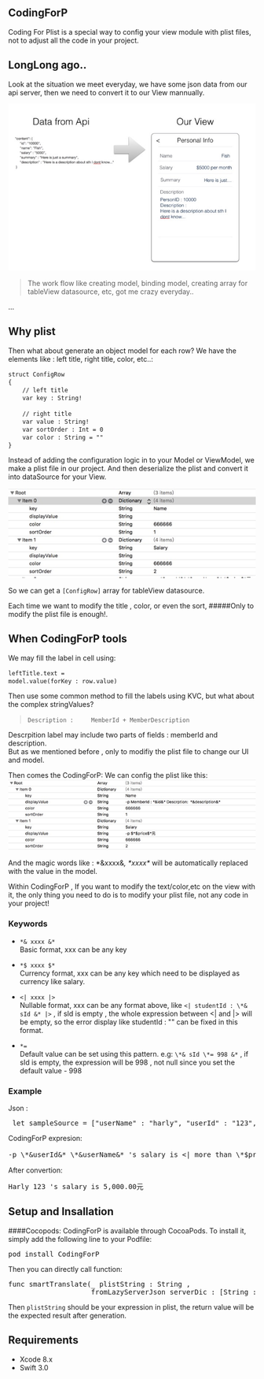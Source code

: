 ## CodingForP
Coding For Plist is a special way to config your view module with plist files, not to adjust all the code in your project.

## LongLong ago..
Look at the situation we meet everyday, we have some json data from our api server, then we need to convert it to our View mannually.

![Cover](https://raw.githubusercontent.com/SpiciedCrab/CodingForP/master/CodingForP_Sample/CodingForP_Sample/GitSource/cover.png)

> The work flow like creating model, binding model, creating array for tableView datasource, etc, got me crazy everyday.. 


...

## Why plist
Then what about generate an object model for each row?
We have the elements like : left title, right title, color, etc..:

<pre><code>struct ConfigRow
{
    // left title
    var key : String!
    
    // right title
    var value : String!
    var sortOrder : Int = 0
    var color : String = ""
}
</code></pre>

Instead of adding the configuration logic in to your Model or ViewModel, we make a plist file in our project. And then deserialize the plist and convert it into dataSource for your View. 

![plist](https://raw.githubusercontent.com/SpiciedCrab/CodingForP/master/CodingForP_Sample/CodingForP_Sample/GitSource/plistScreenshot.png)

So we can get a `[ConfigRow]` array for tableView datasource.

Each time we want to modify the title , color, or even the sort,
#####Only to modify the plist file is enough!.</br>



## When CodingForP tools
We may fill the label in cell using:
<code><pre>leftTitle.text = model.value(forKey : row.value)</code></pre>
Then use some common method to fill the labels using KVC, but what about the complex stringValues?
> `Description :     MemberId + MemberDescription`

Descrpition label may include two parts of fields : memberId and description.</br>
But as we mentioned before , only to modifiy the plist file to change our UI and model.

Then comes the CodingForP:
We can config the plist like this:
![salary](https://raw.githubusercontent.com/SpiciedCrab/CodingForP/master/CodingForP_Sample/CodingForP_Sample/GitSource/salaryscreenShot.png)

And the magic words like : \*&xxxx&*, \*$xxxx*$* will be automatically replaced with the value in the model.

Within CodingForP , If you want to modify the text/color,etc on the view with it, the only thing you need to do is to modify your plist file, not any code in your project!

### Keywords
* `*& xxxx &*`  <br /> Basic format, xxx can be any key 

*  `*$ xxxx $*`   <br /> Currency format, xxx can be any key which need to be displayed as currency like salary.

*  `<| xxxx |>`   <br /> Nullable format, xxx can be any format above, like `<| studentId : \*& sId &* |>` ,  if sId is empty , the whole expression between <| and |> will be empty, so the error display like studentId : "" can be fixed in this format.

*  `*=`   <br /> Default value can be set using this pattern. e.g:  `\*& sId \*= 998 &*` , if sId is empty, the expression will be 998 , not null since you set the default value - 998

### Example
Json :
<pre> let sampleSource = ["userName" : "harly", "userId" : "123", "price" : "" , "salary" : 5000]</pre>

CodingForP expresion:
<pre>-p \*&userId&* \*&userName&* 's salary is <| more than \*$price$*元 |> \*$salary$\* </pre>

After convertion:
<pre>Harly 123 's salary is 5,000.00元</pre>



## Setup and Insallation

####Cocopods:
CodingForP is available through CocoaPods. To install it, simply add the following line to your Podfile:
<pre>pod install CodingForP</pre>

Then you can directly call function:
<pre>func smartTranslate(_ plistString : String ,
                    fromLazyServerJson serverDic : [String : AnyObject])</pre>

Then `plistString` should be your expression in plist, the return value will be the expected result after generation.

## Requirements
* Xcode 8.x
* Swift 3.0